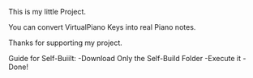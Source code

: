 This is my little  Project.

You can convert VirtualPiano Keys into real Piano notes.

Thanks for supporting my project.

Guide for Self-Buiilt:
  -Download Only the Self-Build Folder
  -Execute it
  -Done!
